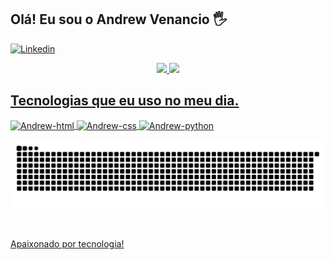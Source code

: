 ## Olá! Eu sou o Andrew Venancio 🖐️

[![Linkedin](https://img.shields.io/badge/LinkedIn-0077B5?style=for-the-badge&logo=linkedin&logoColor=white)](https://www.linkedin.com/in/andrew-venancio-a9b9a6210/)

<div align="center">
  <a href="https://github.com/devvenancio">
  <img height="180em" src="https://github-readme-stats.vercel.app/api?username=devvenancio&show_icons=true&theme=dracula&include_all_commits=true&count_private=true"/>
  <img height="180em" src="https://github-readme-stats.vercel.app/api/top-langs/?username=devvenancio&layout=compact&langs_count=7&theme=dracula"/>
</div>

## Tecnologias que eu uso no meu dia.

<div style="display: inline_block">
  
  <img align="center" alt="Andrew-html" height="30" width="40" src="https://cdn.jsdelivr.net/gh/devicons/devicon/icons/html5/html5-original.svg"/>
  <img align="center" alt="Andrew-css" height="30" width="40" src="https://cdn.jsdelivr.net/gh/devicons/devicon/icons/css3/css3-original.svg"/>
  <img align="center" alt="Andrew-python" height="30" width="40" src="https://cdn.jsdelivr.net/gh/devicons/devicon/icons/javascript/javascript-original.svg"/>

  
  ![Snake animation](https://github.com/devvenancio/devvenancio/blob/output/github-contribution-grid-snake.svg)

</div><br/>

Apaixonado por tecnologia!
